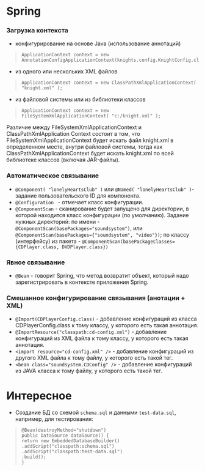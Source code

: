 # Spring

### Загрузка контекста

- конфигурирование на основе Java (использование аннотаций)
>```
>ApplicationContext context = new AnnotationConfigApplicationContext(knights.config.KnightConfig.class);
>```
 
- из одного или нескольких XML файлов
>``` 
>ApplicationContext context = new ClassPathXmlApplicationContext( "knight.xml" );
>```

-  из файловой системы или из библиотеки классов
>```
>ApplicationContext context = new FileSystemXmlApplicationContext( "c:/knight.xml" );
>```

Различие между FileSystemXmlApplicationContext и ClassPathXmlApplication Context состоит в том, что FileSystemXmlApplicationContext будет искать файл knight.xml в определенном месте, внутри файловой системы, тогда как ClassPathXmlApplicationContext будет искать knight.xml по всей библиотеке классов (включая JAR-файлы).

### Автоматическое связывание
- ``@Component( "lonelyHeartsClub" )`` или ``@Named( "lonelyHeartsClub" )``- задание пользовательского ID для компонента.
- ``@Configuration `` - отмечает класс конфигурации.
- ``@ComponentScan`` - сканирование будет запущено для директории, в которой находится класс конфигурации (по умолчанию). Задание нужных директорий: по имени - ``@ComponentScan(basePackages="soundsystem")``, или ``@ComponentScan(basePackages={"soundsystem", "video"})``; по классу (интерфейсу) из пакета - ``@ComponentScan(basePackageClasses={CDPlayer.class, DVDPlayer.class})``

### Явное связывание
- ``@Bean`` - говорит Spring, что метод возвратит объект, который надо зарегистрировать в контексте приложения Spring.

### Смешанное конфигурирование связывания (анотации + XML)
- ``@Import(CDPlayerConfig.class)`` - добавление конфигураций из класса CDPlayerConfig.class к тому классу, у которого есть такая аннотация.
- ``@ImportResource("classpath:cd-config.xml")`` - добавление конфигураций из XML файла к тому классу, у которого есть такая аннотация.
- ``<import resource="cd-config.xml" />`` - добавление конфигураций из другого XML файла к тому файлу, у которого есть такой тег.
- ``<bean class="soundsystem.CDConfig" />`` - добавление конфигураций из JAVA класса к тому файлу, у которого есть такой тег.


# Интересное
- Создание БД со схемой ``schema.sql`` и данными ``test-data.sql``, например, для тестирования:
>```
>@Bean(destroyMethod="shutdown")
>public DataSource dataSource() {
>return new EmbeddedDatabaseBuilder()
>.addScript("classpath:schema.sql")
>.addScript("classpath:test-data.sql")
>.build();
>}
>```